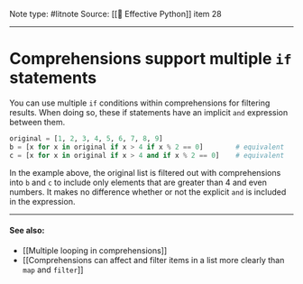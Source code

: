 Note type: #litnote
Source: [[📖 Effective Python]] item 28

---
# Comprehensions support multiple `if` statements
You can use multiple `if` conditions within comprehensions for filtering results. When doing so, these if statements have an implicit `and` expression between them.
```python
original = [1, 2, 3, 4, 5, 6, 7, 8, 9]
b = [x for x in original if x > 4 if x % 2 == 0]		# equivalent
c = [x for x in original if x > 4 and if x % 2 == 0]	# equivalent
```

In the example above, the original list is filtered out with comprehensions into `b` and `c` to include only elements that are greater than 4 and even numbers. It makes no difference whether or not the explicit `and` is included in the expression.

---
#### See also:
- [[Multiple looping in comprehensions]]
- [[Comprehensions can affect and filter items in a list more clearly than `map` and `filter`]]
